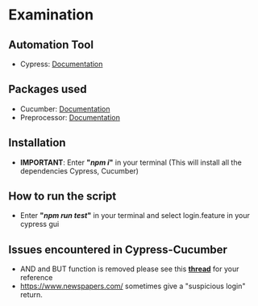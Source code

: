 # Examination

## Automation Tool

- Cypress: [Documentation](https://docs.cypress.io/guides/getting-started/installing-cypress)

## Packages used

- Cucumber: [Documentation](https://github.com/badeball/cypress-cucumber-preprocessor)
- Preprocessor: [Documentation](https://github.com/bahmutov/cypress-esbuild-preprocessor)

## Installation

- **IMPORTANT**: Enter **"_npm i_"** in your terminal (This will install all the dependencies Cypress, Cucumber)

## How to run the script

- Enter **"_npm run test_"** in your terminal and select login.feature in your cypress gui

## Issues encountered in Cypress-Cucumber

- AND and BUT function is removed please see this [**thread**](https://github.com/badeball/cypress-cucumber-preprocessor/issues/821) for your reference
- https://www.newspapers.com/ sometimes give a "suspicious login" return.
